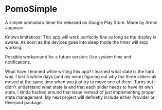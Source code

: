 # PomoSimple

A simple pomodoro timer for released on Google Play Store. Made by Armin Jaganjac.

Known limitations: This app will work perfectly fine as long as the display is awake. As soon as the devices goes into sleep mode the timer will stop working.

Possible workaround for a future version: Use system time and notifications.


What have I learned while writing this app?
I learned what state is the hard way. I lost 5 whole days (and my mind) figuring out why the three sliders all moved at the same time when you just try to move one of them. Turns out I didn't understand what state is and that each slider needs to have its own state. I kinda hacked around that issue instead of just implementing proper state management. My next project will definetly include either Provider or Riverpod package.
